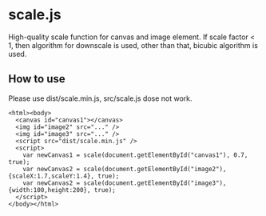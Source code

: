 # scale.js
High-quality scale function for canvas and image element.
If scale factor < 1, then algorithm for downscale is used, other than that, bicubic algorithm is used.

## How to use
Please use dist/scale.min.js, src/scale.js dose not work.

    <html><body>
      <canvas id="canvas1"></canvas>
      <img id="image2" src="..." />
      <img id="image3" src="..." />
      <script src="dist/scale.min.js" />
      <script>
        var newCanvas1 = scale(document.getElementById("canvas1"), 0.7, true);
        var newCanvas2 = scale(document.getElementById("image2"), {scaleX:1.7,scaleY:1.4}, true);
        var newCanvas2 = scale(document.getElementById("image3"), {width:100,height:200}, true);
      </script>
    </body></html>
